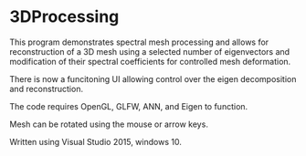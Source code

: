 # 3DProcessing
This program demonstrates spectral mesh processing and allows for reconstruction of a 3D mesh using a selected number of eigenvectors and modification of their spectral coefficients for controlled mesh deformation.

There is now a funcitoning UI allowing control over the eigen decomposition and reconstruction.

The code requires OpenGL, GLFW, ANN, and Eigen to function.

Mesh can be rotated using the mouse or arrow keys.

Written using Visual Studio 2015, windows 10.
